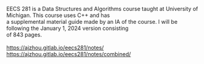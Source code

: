EECS 281 is a Data Structures and Algorithms course taught at University of Michigan. This course uses C++ and has<br> 
a supplemental material guide made by an IA of the course. I will be following the January 1, 2024 version consisting<br>
of 843 pages.<br>
<br>
https://ajzhou.gitlab.io/eecs281/notes/<br>
https://ajzhou.gitlab.io/eecs281/notes/combined/